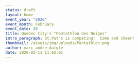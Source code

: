 ```yaml
---
status: draft
layout: home
event_year: "2020"
event_month: February
event_date: 28
title: Quebec City's "Pentathlon des Neiges"
intro_paragraph: St.Pat's is competing!  Come and cheer!
thumbnail: /assets/img/uploads/Pentathlon.png
author: marc_andre_daigle
date: 2020-02-11 11:02:01
---
```

